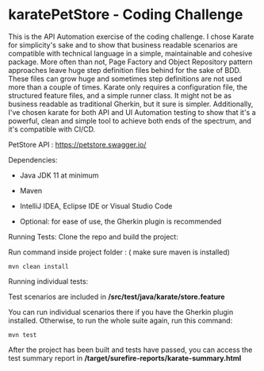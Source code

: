 # karatePetStore - Coding Challenge

This is the API Automation exercise of the coding challenge. I chose Karate for simplicity's sake and to show that business readable scenarios are compatible with technical language in a simple, maintainable and cohesive package. More often than not, Page Factory and Object Repository pattern approaches leave huge step definition files behind for the sake of BDD. These files can grow huge and sometimes step definitions are not used more than a couple of times. Karate only requires a configuration file, the structured feature files, and a simple runner class. It might not be as business readable as traditional Gherkin, but it sure is simpler. Additionally, I've chosen karate for both API and UI Automation testing to show that it's a powerful, clean and simple tool to achieve both ends of the spectrum, and it's compatible with CI/CD.

PetStore API : https://petstore.swagger.io/

Dependencies:

- Java JDK 11 at minimum

- Maven

- IntelliJ IDEA, Eclipse IDE or Visual Studio Code

- Optional: for ease of use, the Gherkin plugin is recommended

Running Tests:
Clone the repo and build the project:

Run command inside project folder : ( make sure maven is installed)

    mvn clean install 

Running individual tests:

Test scenarios are included in **/src/test/java/karate/store.feature**

You can run individual scenarios there if you have the Gherkin plugin installed.
Otherwise, to run the whole suite again, run this command:

    mvn test

After the project has been built and tests have passed, you can access the test summary report in **/target/surefire-reports/karate-summary.html**
